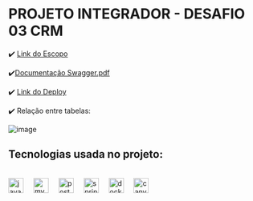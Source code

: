 <h1>PROJETO INTEGRADOR - DESAFIO  03 CRM</h1>

:heavy_check_mark: [Link do Escopo](https://docs.google.com/document/d/1zghDvfozniPHFTFw2VUU5o050VF6lTaKD9dwTKNj9ps/edit?tab=t.0)

:heavy_check_mark:[Documentação Swagger.pdf](https://github.com/user-attachments/files/18183496/Swagger.UI.pdf)

:heavy_check_mark: [Link do Deploy](https://projeto-crm.onrender.com)


:heavy_check_mark: Relação entre tabelas:

![image](https://github.com/user-attachments/assets/fbf7dacc-21de-4817-a966-f0c484a1f768)


## Tecnologias usada no projeto:
<div style="sisplay: inline_block"><br/>
   <img src="https://cdn.jsdelivr.net/gh/devicons/devicon/icons/java/java-original.svg" height="30" alt="java logo"  />
    <img width="12" />
   <img src="https://cdn.jsdelivr.net/gh/devicons/devicon/icons/mysql/mysql-original.svg" height="30" alt="mysql logo"  />
    <img width="12" />
   <img src="https://cdn.jsdelivr.net/gh/devicons/devicon/icons/postgresql/postgresql-original.svg" height="30" alt="postgresql logo"  />
    <img width="12" />
   <img src="https://cdn.jsdelivr.net/gh/devicons/devicon/icons/spring/spring-original.svg" height="30" alt="spring logo"/>
    <img width="12" />
   <img src="https://cdn.jsdelivr.net/gh/devicons/devicon/icons/docker/docker-original.svg" height="30" alt="docker logo"  />
    <img width="12" />
    <img src="https://cdn.jsdelivr.net/gh/devicons/devicon/icons/canva/canva-original.svg" height="30" alt="canva logo"  />

</div>
